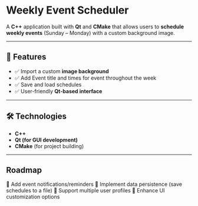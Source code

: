 # Weekly Event Scheduler  

A **C++** application built with **Qt** and **CMake** that allows users to **schedule weekly events** (Sunday – Monday) with a custom background image.  

---

## 🚀 Features  

- ✅ Import a custom **image background**  
- ✅ Add Event title and times for event throughout the week
- ✅ Save and load schedules  
- ✅ User-friendly **Qt-based interface**  

---

## 🛠️ Technologies  

- **C++**  
- **Qt (for GUI development)**  
- **CMake** (for project building)  

---

## Roadmap
   🔹 Add event notifications/reminders
   🔹 Implement data persistence (save schedules to a file)
   🔹 Support multiple user profiles
   🔹 Enhance UI customization options
